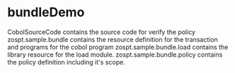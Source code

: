 # bundleDemo
CobolSourceCode contains the source code for verify the policy
zospt.sample.bundle contains the resource definition for the transaction and programs for the cobol program
zospt.sample.bundle.load contains the library resource for the load module.
zospt.sample.bundle.policy contains the policy definition including it's scope.
